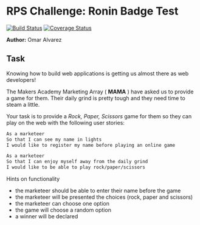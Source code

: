 # RPS Challenge: Ronin Badge Test 
[![Build Status](https://travis-ci.org/omajul85/rps-challenge.svg?branch=master)](https://travis-ci.org/omajul85/rps-challenge) [![Coverage Status](https://coveralls.io/repos/github/omajul85/rps-challenge/badge.svg?branch=master)](https://coveralls.io/github/omajul85/rps-challenge?branch=master)

**Author:** Omar Alvarez

Task 
----

Knowing how to build web applications is getting us almost there as web developers!

The Makers Academy Marketing Array ( **MAMA** ) have asked us to provide a game for them. Their daily grind is pretty tough and they need time to steam a little.

Your task is to provide a _Rock, Paper, Scissors_ game for them so they can play on the web with the following user stories:

```sh
As a marketeer
So that I can see my name in lights
I would like to register my name before playing an online game

As a marketeer
So that I can enjoy myself away from the daily grind
I would like to be able to play rock/paper/scissors
```

Hints on functionality

- the marketeer should be able to enter their name before the game
- the marketeer will be presented the choices (rock, paper and scissors)
- the marketeer can choose one option
- the game will choose a random option
- a winner will be declared
